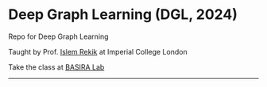 # Deep Graph Learning (DGL, 2024) 
Repo for Deep Graph Learning 

Taught by Prof. [Islem Rekik](https://basira-lab.com/) at Imperial College London

Take the class at [BASIRA Lab](https://www.youtube.com/playlist?list=PLug43ldmRSo14Y_vt7S6vanPGh-JpHR7T)

***

